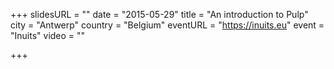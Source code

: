 +++
slidesURL = ""
date = "2015-05-29"
title = "An introduction to Pulp"
city = "Antwerp"
country = "Belgium"
eventURL = "https://inuits.eu"
event = "Inuits"
video = ""

+++


